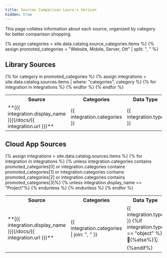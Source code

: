 ```yaml
---
title: Sources Comparison Laura's Version
hidden: true
---
```


This page collates information about each source, organized by category for better comparison shopping.

{% assign categories = site.data.catalog.source_categories.items %}
{% assign promoted_categories = "Website, Mobile, Server, Ott" | split: ", " %}

## Library Sources
  <table>
    <tr>
      <th> Source </th>
      <th> Categories </th>
      <th> Data Type </th>
    </tr>
{% for category in promoted_categories %}
    {% assign integrations = site.data.catalog.sources.items | where: "categories", category %}
    {% for integration in integrations %}
    <tr>
      <td>**[{{ integration.display_name }}](/docs/{{ integration.url }})**</td>
      <td>{{ integration.categories }}</td>
      <td>{{ integration.type }}</td>
    </tr>
    {% endfor %}
  {% endfor %}
</table>


## Cloud App Sources
<table>
  <tr>
    <th width="20%"> Source </th>
    <th width="30%"> Categories </th>
    <th> Data Type </th>
  </tr>
  {% assign integrations = site.data.catalog.sources.items %}
  {% for integration in integrations %}
    {% unless integration.categories contains promoted_categories[0] or integration.categories contains promoted_categories[1] or integration.categories contains promoted_categories[2] or integration.categories contains promoted_categories[3]%}
    {% unless integration.display_name == "Project"%}
  <tr>
    <td> **[{{ integration.display_name }}](/docs/{{ integration.url }})**</td>
    <td width="30%">{{ integration.categories | join: ", " }}</td>
    <td width="20%">{{ integration.type }} {%if integration.type == "object" %}🎁{%else%}🗓{%endif%}</td>
  </tr>
    {% endunless %}
    {% endunless %}
  {% endfor %}
</table>
